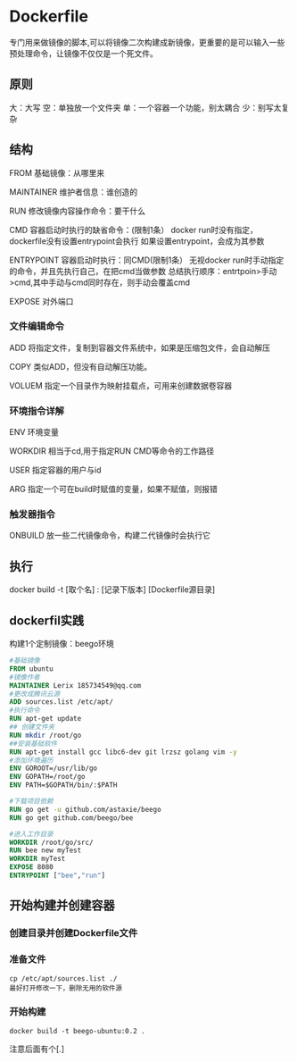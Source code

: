 # Dockerfile

专门用来做镜像的脚本,可以将镜像二次构建成新镜像，更重要的是可以输入一些预处理命令，让镜像不仅仅是一个死文件。

## 原则

大：大写
空：单独放一个文件夹
单：一个容器一个功能，别太耦合
少：别写太复杂

## 结构

FROM
基础镜像：从哪里来 

MAINTAINER
维护者信息：谁创造的

RUN
修改镜像内容操作命令：要干什么

CMD
容器启动时执行的缺省命令：(限制1条）
docker run时没有指定，dockerfile没有设置entrypoint会执行
如果设置entrypoint，会成为其参数

ENTRYPOINT
容器启动时执行：同CMD(限制1条）
无视docker run时手动指定的命令，并且先执行自己，在把cmd当做参数
 总结执行顺序：entrtpoin>手动>cmd,其中手动与cmd同时存在，则手动会覆盖cmd

EXPOSE
对外端口

### 文件编辑命令

ADD 
将指定文件，复制到容器文件系统中，如果是压缩包文件，会自动解压

COPY
类似ADD，但没有自动解压功能。

VOLUEM
指定一个目录作为映射挂载点，可用来创建数据卷容器

### 环境指令详解

ENV
环境变量

WORKDIR
相当于cd,用于指定RUN CMD等命令的工作路径

USER
指定容器的用户与id

ARG
指定一个可在build时赋值的变量，如果不赋值，则报错


### 触发器指令

ONBUILD
放一些二代镜像命令，构建二代镜像时会执行它 



## 执行

docker build -t [取个名] : [记录下版本] [Dockerfile源目录]

## dockerfil实践

构建1个定制镜像：beego环境

```Dockerfile
#基础镜像
FROM ubuntu
#镜像作者
MAINTAINER Lerix 185734549@qq.com
#更改成腾讯云源
ADD sources.list /etc/apt/
#执行命令
RUN apt-get update
## 创建文件夹
RUN mkdir /root/go
##安装基础软件
RUN apt-get install gcc libc6-dev git lrzsz golang vim -y
#添加环境遍历
ENV GOROOT=/usr/lib/go
ENV GOPATH=/root/go
ENV PATH=$GOPATH/bin/:$PATH

#下载项目依赖
RUN go get -u github.com/astaxie/beego
RUN go get github.com/beego/bee

#进入工作目录
WORKDIR /root/go/src/
RUN bee new myTest
WORKDIR myTest
EXPOSE 8080
ENTRYPOINT ["bee","run"]

```

## 开始构建并创建容器

### 创建目录并创建Dockerfile文件

### 准备文件

    cp /etc/apt/sources.list ./
    最好打开修改一下，删除无用的软件源

### 开始构建

    docker build -t beego-ubuntu:0.2 .
注意后面有个[.]
